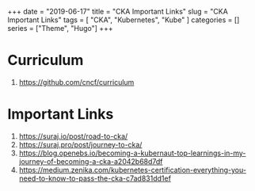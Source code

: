 +++
date = "2019-06-17"
title = "CKA Important Links"
slug = "CKA Important Links"
tags = [
    "CKA",
    "Kubernetes",
    "Kube"
]
categories = []
series = ["Theme", "Hugo"]
+++

# Curriculum

1. https://github.com/cncf/curriculum


# Important Links

1. https://suraj.io/post/road-to-cka/
2. https://suraj.pro/post/journey-to-cka/
3. https://blog.openebs.io/becoming-a-kubernaut-top-learnings-in-my-journey-of-becoming-a-cka-a2042b68d7df
4. https://medium.zenika.com/kubernetes-certification-everything-you-need-to-know-to-pass-the-cka-c7ad831dd1ef

